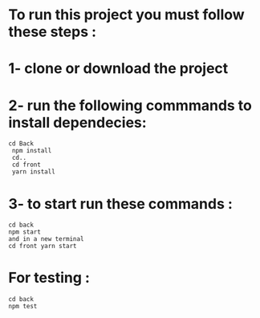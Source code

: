 # To run this project you must follow these steps : 
# 1- clone or download the project 
# 2- run the following commmands to install dependecies:
    cd Back
     npm install
     cd..
     cd front
     yarn install
# 3- to start run these commands :  
    cd back 
    npm start 
    and in a new terminal 
    cd front yarn start
# For testing : 
    cd back 
    npm test
